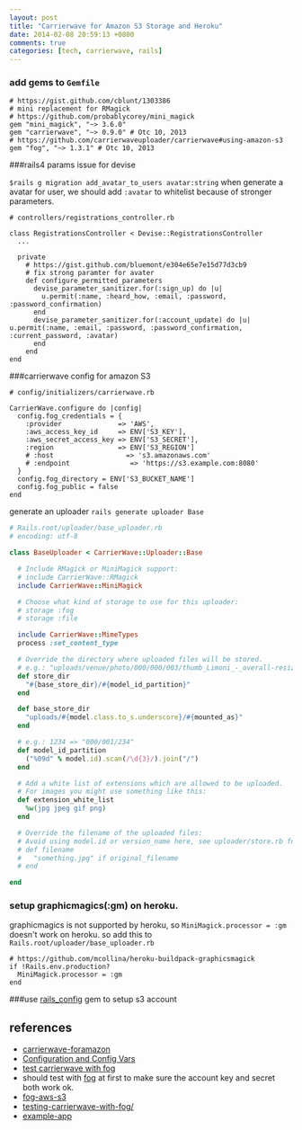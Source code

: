 ```yaml
---
layout: post
title: "Carrierwave for Amazon S3 Storage and Heroku"
date: 2014-02-08 20:59:13 +0800
comments: true
categories: [tech, carrierwave, rails]
---
```

### add gems to `Gemfile`
```
# https://gist.github.com/cblunt/1303386
# mini replacement for RMagick
# https://github.com/probablycorey/mini_magick
gem "mini_magick", "~> 3.6.0"
gem "carrierwave", "~> 0.9.0" # Otc 10, 2013
# https://github.com/carrierwaveuploader/carrierwave#using-amazon-s3
gem "fog", "~> 1.3.1" # Otc 10, 2013
```

###rails4 params issue for devise

`
$rails g migration add_avatar_to_users avatar:string
`
when generate a avatar for user, we should add `:avatar` to whitelist because of stronger parameters.

<!-- more -->

```
# controllers/registrations_controller.rb

class RegistrationsController < Devise::RegistrationsController
  ...

  private
    # https://gist.github.com/bluemont/e304e65e7e15d77d3cb9
    # fix strong paramter for avater
    def configure_permitted_parameters
      devise_parameter_sanitizer.for(:sign_up) do |u|
        u.permit(:name, :heard_how, :email, :password, :password_confirmation)
      end
      devise_parameter_sanitizer.for(:account_update) do |u| u.permit(:name, :email, :password, :password_confirmation, :current_password, :avatar)
      end
    end
end
```

###carrierwave config for amazon S3
```
# config/initializers/carrierwave.rb

CarrierWave.configure do |config|
  config.fog_credentials = {
    :provider              => 'AWS',
    :aws_access_key_id     => ENV['S3_KEY'],
    :aws_secret_access_key => ENV['S3_SECRET'],
    :region                => ENV['S3_REGION']
    # :host                  => 's3.amazonaws.com'
    # :endpoint               => 'https://s3.example.com:8080'
  }
  config.fog_directory = ENV['S3_BUCKET_NAME']
  config.fog_public = false
end
```

generate an uploader
`rails generate uploader Base`

```ruby
# Rails.root/uploader/base_uploader.rb
# encoding: utf-8

class BaseUploader < CarrierWave::Uploader::Base

  # Include RMagick or MiniMagick support:
  # include CarrierWave::RMagick
  include CarrierWave::MiniMagick

  # Choose what kind of storage to use for this uploader:
  # storage :fog
  # storage :file

  include CarrierWave::MimeTypes
  process :set_content_type

  # Override the directory where uploaded files will be stored.
  # e.g.: "uploads/venue/photo/000/000/003/thumb_Limoni_-_overall-resized-1.jpg"
  def store_dir
    "#{base_store_dir}/#{model_id_partition}"
  end

  def base_store_dir
    "uploads/#{model.class.to_s.underscore}/#{mounted_as}"
  end

  # e.g.: 1234 => "000/001/234"
  def model_id_partition
    ("%09d" % model.id).scan(/\d{3}/).join("/")
  end

  # Add a white list of extensions which are allowed to be uploaded.
  # For images you might use something like this:
  def extension_white_list
    %w(jpg jpeg gif png)
  end

  # Override the filename of the uploaded files:
  # Avoid using model.id or version_name here, see uploader/store.rb for details.
  # def filename
  #   "something.jpg" if original_filename
  # end

end
```
### setup graphicmagics(:gm) on heroku.
graphicmagics is not supported by heroku, so `MiniMagick.processor = :gm` doesn't work on heroku.
so add this to `Rails.root/uploader/base_uploader.rb`
```
# https://github.com/mcollina/heroku-buildpack-graphicsmagick
if !Rails.env.production?
  MiniMagick.processor = :gm
end
```

###use [rails_config](https://github.com/railsjedi/rails_config) gem to setup s3 account

references
----------

- [carrierwave-foramazon](https://github.com/carrierwaveuploader/carrierwave#using-amazon-s3)
- [ Configuration and Config Vars](https://devcenter.heroku.com/articles/config-vars)
- [test carrierwave with fog](http://www.zlu.me/blog/2012/07/17/testing-carrierwave-with-fog/)
- should test with [fog](http://fog.io/storage/) at first to make sure the account key and secret both work ok.
- [fog-aws-s3](http://rubydoc.info/github/stesla/fog/Fog/AWS/S3)
- [testing-carrierwave-with-fog/](http://www.zlu.me/blog/2012/07/17/testing-carrierwave-with-fog/)
- [example-app](https://github.com/laserlemon/figaro#how-does-it-work-with-heroku)
